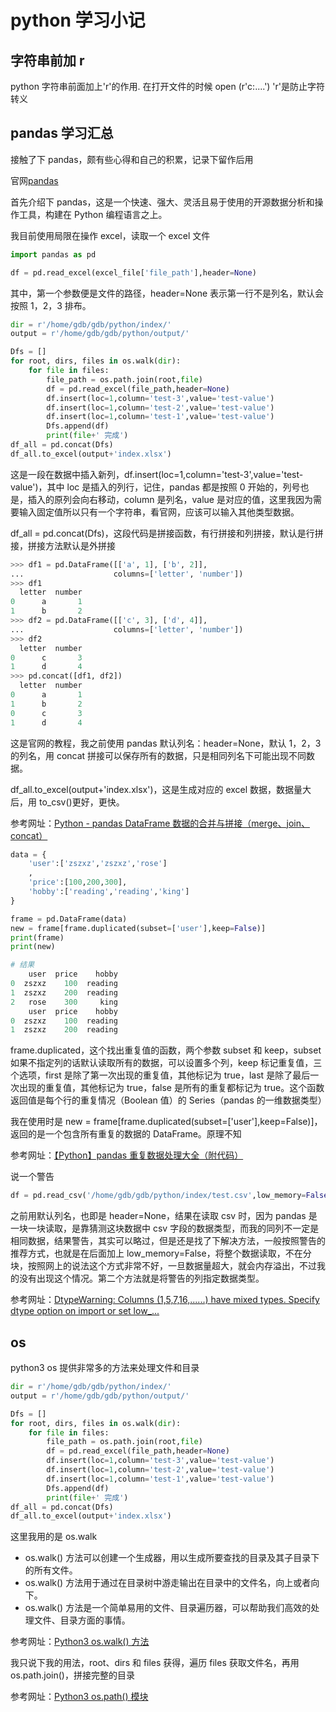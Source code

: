 # python 学习小记

## 字符串前加 r

python 字符串前面加上'r'的作用. 在打开文件的时候 open (r'c:....') 'r'是防止字符转义

## pandas 学习汇总

接触了下 pandas，颇有些心得和自己的积累，记录下留作后用

官网[pandas](https://pandas.pydata.org/)

首先介绍下 pandas，这是一个快速、强大、灵活且易于使用的开源数据分析和操作工具，构建在 Python 编程语言之上。

我目前使用局限在操作 excel，读取一个 excel 文件

```py
import pandas as pd

df = pd.read_excel(excel_file['file_path'],header=None)
```

其中，第一个参数便是文件的路径，header=None 表示第一行不是列名，默认会按照 1，2，3 排布。

```py
dir = r'/home/gdb/gdb/python/index/'
output = r'/home/gdb/gdb/python/output/'

Dfs = []
for root, dirs, files in os.walk(dir):
    for file in files:
        file_path = os.path.join(root,file)
        df = pd.read_excel(file_path,header=None)
        df.insert(loc=1,column='test-3',value='test-value')
        df.insert(loc=1,column='test-2',value='test-value')
        df.insert(loc=1,column='test-1',value='test-value')
        Dfs.append(df)
        print(file+' 完成')
df_all = pd.concat(Dfs)
df_all.to_excel(output+'index.xlsx')
```

这是一段在数据中插入新列，df.insert(loc=1,column='test-3',value='test-value')，其中 loc 是插入的列行，记住，pandas 都是按照 0 开始的，列号也是，插入的原列会向右移动，column 是列名，value 是对应的值，这里我因为需要输入固定值所以只有一个字符串，看官网，应该可以输入其他类型数据。

df_all = pd.concat(Dfs)，这段代码是拼接函数，有行拼接和列拼接，默认是行拼接，拼接方法默认是外拼接

```py
>>> df1 = pd.DataFrame([['a', 1], ['b', 2]],
...                    columns=['letter', 'number'])
>>> df1
  letter  number
0      a       1
1      b       2
>>> df2 = pd.DataFrame([['c', 3], ['d', 4]],
...                    columns=['letter', 'number'])
>>> df2
  letter  number
0      c       3
1      d       4
>>> pd.concat([df1, df2])
  letter  number
0      a       1
1      b       2
0      c       3
1      d       4
```

这是官网的教程，我之前使用 pandas 默认列名：header=None，默认 1，2，3 的列名，用 concat 拼接可以保存所有的数据，只是相同列名下可能出现不同数据。

df_all.to_excel(output+'index.xlsx')，这是生成对应的 excel 数据，数据量大后，用 to_csv()更好，更快。

参考网址：[Python - pandas DataFrame 数据的合并与拼接（merge、join、concat）](https://blog.csdn.net/sc179/article/details/108169436)

```py
data = {
    'user':['zszxz','zszxz','rose']
    ,
    'price':[100,200,300],
    'hobby':['reading','reading','king']
}

frame = pd.DataFrame(data)
new = frame[frame.duplicated(subset=['user'],keep=False)]
print(frame)
print(new)

# 结果
    user  price    hobby
0  zszxz    100  reading
1  zszxz    200  reading
2   rose    300     king
    user  price    hobby
0  zszxz    100  reading
1  zszxz    200  reading
```

frame.duplicated，这个找出重复值的函数，两个参数 subset 和 keep，subset 如果不指定列的话默认读取所有的数据，可以设置多个列，keep 标记重复值，三个选项，first 是除了第一次出现的重复值，其他标记为 true，last 是除了最后一次出现的重复值，其他标记为 true，false 是所有的重复都标记为 true。这个函数返回值是每个行的重复情况（Boolean 值）的 Series（pandas 的一维数据类型）

我在使用时是 new = frame[frame.duplicated(subset=['user'],keep=False)]，返回的是一个包含所有重复的数据的 DataFrame。原理不知

参考网址：[【Python】pandas 重复数据处理大全（附代码）](https://blog.csdn.net/fengdu78/article/details/123267484)

说一个警告

```py
df = pd.read_csv('/home/gdb/gdb/python/index/test.csv',low_memory=False)
```

之前用默认列名，也即是 header=None，结果在读取 csv 时，因为 pandas 是一块一块读取，是靠猜测这块数据中 csv 字段的数据类型，而我的同列不一定是相同数据，结果警告，其实可以略过，但是还是找了下解决方法，一般按照警告的推荐方式，也就是在后面加上 low_memory=False，将整个数据读取，不在分块，按照网上的说法这个方式非常不好，一旦数据量超大，就会内存溢出，不过我的没有出现这个情况。第二个方法就是将警告的列指定数据类型。

参考网址：[DtypeWarning: Columns (1,5,7,16,......) have mixed types. Specify dtype option on import or set low\_...](https://blog.csdn.net/weixin_30326745/article/details/97060519)

## os

python3 os 提供非常多的方法来处理文件和目录

```py
dir = r'/home/gdb/gdb/python/index/'
output = r'/home/gdb/gdb/python/output/'

Dfs = []
for root, dirs, files in os.walk(dir):
    for file in files:
        file_path = os.path.join(root,file)
        df = pd.read_excel(file_path,header=None)
        df.insert(loc=1,column='test-3',value='test-value')
        df.insert(loc=1,column='test-2',value='test-value')
        df.insert(loc=1,column='test-1',value='test-value')
        Dfs.append(df)
        print(file+' 完成')
df_all = pd.concat(Dfs)
df_all.to_excel(output+'index.xlsx')
```

这里我用的是 os.walk

- os.walk() 方法可以创建一个生成器，用以生成所要查找的目录及其子目录下的所有文件。
- os.walk() 方法用于通过在目录树中游走输出在目录中的文件名，向上或者向下。
- os.walk() 方法是一个简单易用的文件、目录遍历器，可以帮助我们高效的处理文件、目录方面的事情。

参考网址：[Python3 os.walk() 方法](https://www.runoob.com/python3/python3-os-walk.html)

我只说下我的用法，root、dirs 和 files 获得，遍历 files 获取文件名，再用 os.path.join()，拼接完整的目录

参考网址：[Python3 os.path() 模块](https://www.runoob.com/python3/python3-os-path.html)
